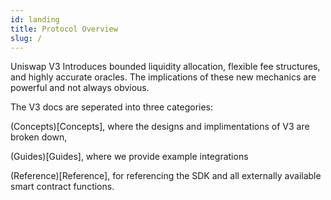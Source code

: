 ```yaml
---
id: landing
title: Protocol Overview
slug: /
---
```


Uniswap V3 Introduces bounded liquidity allocation, flexible fee structures, and highly accurate oracles. The implications of these new mechanics are powerful and not always obvious.

The V3 docs are seperated into three categories:

(Concepts)[Concepts], where the designs and implimentations of V3 are broken down,

(Guides)[Guides], where we provide example integrations

(Reference)[Reference], for referencing the SDK and all externally available smart contract functions.
